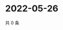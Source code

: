 # 2022-05-26

共 0 条

<!-- BEGIN WEIBO -->
<!-- 最后更新时间 Thu May 26 2022 02:19:55 GMT+0800 (China Standard Time) -->

<!-- END WEIBO -->
